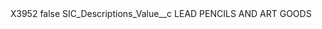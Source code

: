 <?xml version="1.0" encoding="UTF-8"?>
<CustomMetadata xmlns="http://soap.sforce.com/2006/04/metadata" xmlns:xsi="http://www.w3.org/2001/XMLSchema-instance" xmlns:xsd="http://www.w3.org/2001/XMLSchema">
    <label>X3952</label>
    <protected>false</protected>
    <values>
        <field>SIC_Descriptions_Value__c</field>
        <value xsi:type="xsd:string">LEAD PENCILS AND ART GOODS</value>
    </values>
</CustomMetadata>
